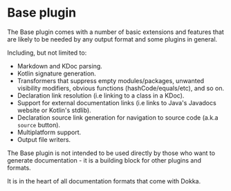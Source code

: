 # Base plugin

The Base plugin comes with a number of basic extensions and features that are likely to be needed by any output format and
some plugins in general. 

Including, but not limited to:

* Markdown and KDoc parsing.
* Kotlin signature generation.
* Transformers that suppress empty modules/packages, unwanted visibility modifiers, obvious functions 
  (hashCode/equals/etc), and so on. 
* Declaration link resolution (i.e linking to a class in a KDoc).
* Support for external documentation links (i.e links to Java's Javadocs website or Kotlin's stdlib).
* Declaration source link generation for navigation to source code (a.k.a `source` button).
* Multiplatform support.
* Output file writers.

The Base plugin is not intended to be used directly by those who want to generate documentation - it is a building block
for other plugins and formats.

It is in the heart of all documentation formats that come with Dokka.

